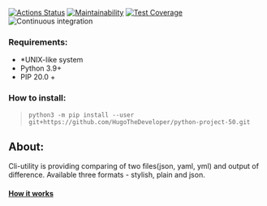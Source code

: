 [![Actions Status](https://github.com/HugoTheDeveloper/python-project-50/workflows/hexlet-check/badge.svg)](https://github.com/HugoTheDeveloper/python-project-50/actions)
[![Maintainability](https://api.codeclimate.com/v1/badges/50b51459391907255893/maintainability)](https://codeclimate.com/github/HugoTheDeveloper/python-project-50/maintainability)
[![Test Coverage](https://api.codeclimate.com/v1/badges/50b51459391907255893/test_coverage)](https://codeclimate.com/github/HugoTheDeveloper/python-project-50/test_coverage)
![Continuous integration](https://github.com/HugoTheDeveloper/python-project-50/actions/workflows/test-check.yml/badge.svg)
### Requirements:
- *UNIX-like system
- Python 3.9+
- PIP 20.0 +
### How to install:
>`python3 -m pip install --user git+https://github.com/HugoTheDeveloper/python-project-50.git`
## About:
Cli-utility is providing comparing of two files(json, yaml, yml) and output of difference.
Available three formats - stylish, plain and json.
#### [How it works](https://asciinema.org/a/605117)
